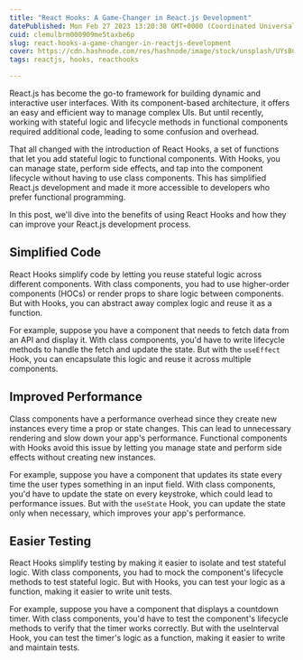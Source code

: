 ```yaml
---
title: "React Hooks: A Game-Changer in React.js Development"
datePublished: Mon Feb 27 2023 13:20:38 GMT+0000 (Coordinated Universal Time)
cuid: clemulbrm000909me5taxbe6p
slug: react-hooks-a-game-changer-in-reactjs-development
cover: https://cdn.hashnode.com/res/hashnode/image/stock/unsplash/UYsBCu9RP3Y/upload/2b76d8a3a17d606adbed62129ffb7d68.jpeg
tags: reactjs, hooks, reacthooks

---
```


React.js has become the go-to framework for building dynamic and interactive user interfaces. With its component-based architecture, it offers an easy and efficient way to manage complex UIs. But until recently, working with stateful logic and lifecycle methods in functional components required additional code, leading to some confusion and overhead.

That all changed with the introduction of React Hooks, a set of functions that let you add stateful logic to functional components. With Hooks, you can manage state, perform side effects, and tap into the component lifecycle without having to use class components. This has simplified React.js development and made it more accessible to developers who prefer functional programming.

In this post, we'll dive into the benefits of using React Hooks and how they can improve your React.js development process.

## Simplified Code

React Hooks simplify code by letting you reuse stateful logic across different components. With class components, you had to use higher-order components (HOCs) or render props to share logic between components. But with Hooks, you can abstract away complex logic and reuse it as a function.

For example, suppose you have a component that needs to fetch data from an API and display it. With class components, you'd have to write lifecycle methods to handle the fetch and update the state. But with the `useEffect` Hook, you can encapsulate this logic and reuse it across multiple components.

## Improved Performance

Class components have a performance overhead since they create new instances every time a prop or state changes. This can lead to unnecessary rendering and slow down your app's performance. Functional components with Hooks avoid this issue by letting you manage state and perform side effects without creating new instances.

For example, suppose you have a component that updates its state every time the user types something in an input field. With class components, you'd have to update the state on every keystroke, which could lead to performance issues. But with the `useState` Hook, you can update the state only when necessary, which improves your app's performance.

## Easier Testing

React Hooks simplify testing by making it easier to isolate and test stateful logic. With class components, you had to mock the component's lifecycle methods to test stateful logic. But with Hooks, you can test your logic as a function, making it easier to write unit tests.

For example, suppose you have a component that displays a countdown timer. With class components, you'd have to test the component's lifecycle methods to verify that the timer works correctly. But with the useInterval Hook, you can test the timer's logic as a function, making it easier to write and maintain tests.